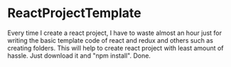 # ReactProjectTemplate
Every time I create a react project, I have to waste almost an hour just for writing the basic template code of react and redux and others such as creating folders. This will help to create react project with least amount of hassle. Just download it and "npm install". Done.

